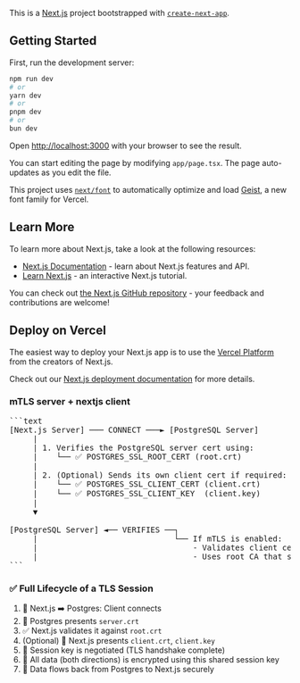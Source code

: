 This is a [Next.js](https://nextjs.org) project bootstrapped with [`create-next-app`](https://nextjs.org/docs/app/api-reference/cli/create-next-app).

## Getting Started

First, run the development server:

```bash
npm run dev
# or
yarn dev
# or
pnpm dev
# or
bun dev
```

Open [http://localhost:3000](http://localhost:3000) with your browser to see the result.

You can start editing the page by modifying `app/page.tsx`. The page auto-updates as you edit the file.

This project uses [`next/font`](https://nextjs.org/docs/app/building-your-application/optimizing/fonts) to automatically optimize and load [Geist](https://vercel.com/font), a new font family for Vercel.

## Learn More

To learn more about Next.js, take a look at the following resources:

- [Next.js Documentation](https://nextjs.org/docs) - learn about Next.js features and API.
- [Learn Next.js](https://nextjs.org/learn) - an interactive Next.js tutorial.

You can check out [the Next.js GitHub repository](https://github.com/vercel/next.js) - your feedback and contributions are welcome!

## Deploy on Vercel

The easiest way to deploy your Next.js app is to use the [Vercel Platform](https://vercel.com/new?utm_medium=default-template&filter=next.js&utm_source=create-next-app&utm_campaign=create-next-app-readme) from the creators of Next.js.

Check out our [Next.js deployment documentation](https://nextjs.org/docs/app/building-your-application/deploying) for more details.

### mTLS server + nextjs client

<pre>
```text
[Next.js Server] ─── CONNECT ───► [PostgreSQL Server]
     |
     | 1. Verifies the PostgreSQL server cert using:
     |    └── ✅ POSTGRES_SSL_ROOT_CERT (root.crt)
     |
     | 2. (Optional) Sends its own client cert if required:
     |    └── ✅ POSTGRES_SSL_CLIENT_CERT (client.crt)
     |    └── ✅ POSTGRES_SSL_CLIENT_KEY  (client.key)
     |
     ▼

[PostgreSQL Server] ◄── VERIFIES ──┐
     |                             └── If mTLS is enabled:
     |                                 - Validates client cert
     |                                 - Uses root CA that signed the client cert
```
</pre>

### ✅ Full Lifecycle of a TLS Session

1. 🔐 Next.js ➡️ Postgres: Client connects
2. 📜 Postgres presents `server.crt`
3. ✅ Next.js validates it against `root.crt`
4. (Optional) 🪪 Next.js presents `client.crt`, `client.key`
5. 🔑 Session key is negotiated (TLS handshake complete)
6. 🔁 All data (both directions) is encrypted using this shared session key
7. 🔽 Data flows back from Postgres to Next.js securely
